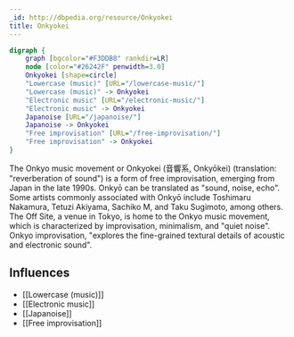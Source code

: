 ```yaml
---
_id: http://dbpedia.org/resource/Onkyokei
title: Onkyokei
---
```


```dot
digraph {
	graph [bgcolor="#F3DDB8" rankdir=LR]
	node [color="#26242F" penwidth=3.0]
	Onkyokei [shape=circle]
	"Lowercase (music)" [URL="/lowercase-music/"]
	"Lowercase (music)" -> Onkyokei
	"Electronic music" [URL="/electronic-music/"]
	"Electronic music" -> Onkyokei
	Japanoise [URL="/japanoise/"]
	Japanoise -> Onkyokei
	"Free improvisation" [URL="/free-improvisation/"]
	"Free improvisation" -> Onkyokei
}
```

The Onkyo music movement or Onkyokei (音響系, Onkyōkei) (translation: "reverberation of sound") is a form of free improvisation, emerging from Japan in the late 1990s. Onkyō can be translated as "sound, noise, echo". Some artists commonly associated with Onkyō include Toshimaru Nakamura, Tetuzi Akiyama, Sachiko M, and Taku Sugimoto, among others. The Off Site, a venue in Tokyo, is home to the Onkyo music movement, which is characterized by improvisation, minimalism, and "quiet noise". Onkyo improvisation, "explores the fine-grained textural details of acoustic and electronic sound".

## Influences
- [[Lowercase (music)]]
- [[Electronic music]]
- [[Japanoise]]
- [[Free improvisation]]
